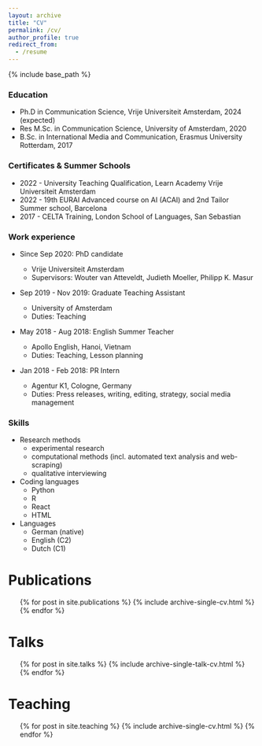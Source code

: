 ```yaml
---
layout: archive
title: "CV"
permalink: /cv/
author_profile: true
redirect_from:
  - /resume
---
```


{% include base_path %}


### Education
* Ph.D in Communication Science, Vrije Universiteit Amsterdam, 2024 (expected)
* Res M.Sc. in Communication Science, University of Amsterdam, 2020
* B.Sc. in International Media and Communication, Erasmus University Rotterdam, 2017

### Certificates & Summer Schools
* 2022 - University Teaching Qualification, Learn Academy Vrije Universiteit Amsterdam 
* 2022 - 19th EURAI Advanced course on AI (ACAI) and 2nd Tailor Summer school, Barcelona
* 2017 - CELTA Training, London School of Languages, San Sebastian

### Work experience
* Since Sep 2020: PhD candidate
  * Vrije Universiteit Amsterdam
  * Supervisors: Wouter van Atteveldt, Judieth Moeller, Philipp K. Masur

* Sep 2019 - Nov 2019: Graduate Teaching Assistant
  * University of Amsterdam
  * Duties: Teaching

* May 2018 - Aug 2018: English Summer Teacher
  * Apollo English, Hanoi, Vietnam
  * Duties: Teaching, Lesson planning

* Jan 2018 - Feb 2018: PR Intern
  * Agentur K1, Cologne, Germany
  * Duties: Press releases, writing, editing, strategy, social media management

### Skills
* Research methods
  * experimental research
  * computational methods (incl. automated text analysis and web-scraping)
  * qualitative interviewing
* Coding languages
  * Python
  * R
  * React
  * HTML
* Languages
  * German (native)
  * English (C2)
  * Dutch (C1)

Publications
======
  <ul>{% for post in site.publications %}
    {% include archive-single-cv.html %}
  {% endfor %}</ul>
  
Talks
======
  <ul>{% for post in site.talks %}
    {% include archive-single-talk-cv.html %}
  {% endfor %}</ul>
  
Teaching
======
  <ul>{% for post in site.teaching %}
    {% include archive-single-cv.html %}
  {% endfor %}</ul>
